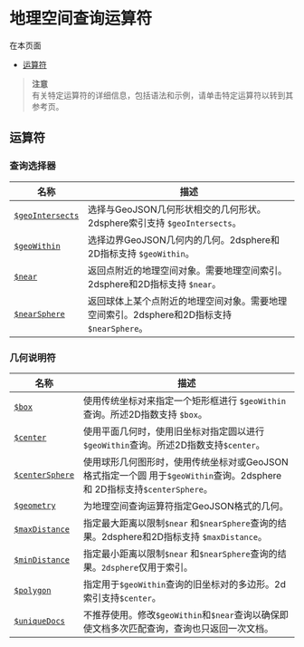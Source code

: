 # [ ](#)地理空间查询运算符

[]()

在本页面

*   [运算符](#operators)


> **注意**<br />
> 有关特定运算符的详细信息，包括语法和示例，请单击特定运算符以转到其参考页。

## <span id="operators">运算符</span>

### 查询选择器

| 名称                 | 描述                                                         |
| -------------------- | ------------------------------------------------------------ |
| [`$geoIntersects`]() | 选择与GeoJSON几何形状相交的几何形状。2dsphere索引支持 `$geoIntersects`。 |
| [`$geoWithin`]()     | 选择边界GeoJSON几何内的几何。2dsphere和2D指标支持 `$geoWithin`。 |
| [`$near`]()          | 返回点附近的地理空间对象。需要地理空间索引。2dsphere和2D指标支持 `$near`。 |
| [`$nearSphere`]()    | 返回球体上某个点附近的地理空间对象。需要地理空间索引。2dsphere和2D指标支持 `$nearSphere`。 |

### 几何说明符

| 名称                | 描述                                                         |
| ------------------- | ------------------------------------------------------------ |
| [`$box`]()          | 使用传统坐标对来指定一个矩形框进行 `$geoWithin`查询。所述2D指数支持 `$box`。 |
| [`$center`]()       | 使用平面几何时，使用旧坐标对指定圆以进行`$geoWithin`查询。所述2D指数支持`$center`。 |
| [`$centerSphere`]() | 使用球形几何图形时，使用传统坐标对或GeoJSON格式指定一个圆 用于`$geoWithin`查询。2dsphere和 2D指标支持`$centerSphere`。 |
| [`$geometry`]()     | 为地理空间查询运算符指定GeoJSON格式的几何。                  |
| [`$maxDistance`]()  | 指定最大距离以限制`$near` 和`$nearSphere`查询的结果。2dsphere和2D指标支持 `$maxDistance`。 |
| [`$minDistance`]()  | 指定最小距离以限制`$near` 和`$nearSphere`查询的结果。`2dsphere`仅用于索引。 |
| [`$polygon`]()      | 指定用于`$geoWithin`查询的旧坐标对的多边形。2d索引支持`$center`。 |
| [`$uniqueDocs`]()   | 不推荐使用。修改`$geoWithin`和`$near`查询以确保即使文档多次匹配查询，查询也只返回一次文档。 |

